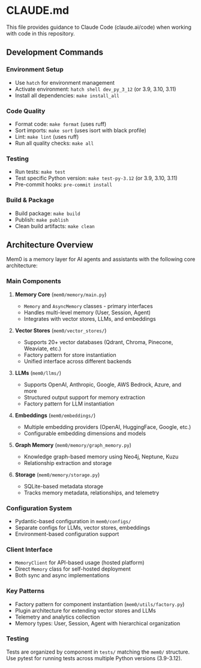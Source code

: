 # CLAUDE.md

This file provides guidance to Claude Code (claude.ai/code) when working with code in this repository.

## Development Commands

### Environment Setup
- Use `hatch` for environment management
- Activate environment: `hatch shell dev_py_3_12` (or 3.9, 3.10, 3.11)
- Install all dependencies: `make install_all`

### Code Quality
- Format code: `make format` (uses ruff)
- Sort imports: `make sort` (uses isort with black profile)
- Lint: `make lint` (uses ruff)
- Run all quality checks: `make all`

### Testing
- Run tests: `make test`
- Test specific Python version: `make test-py-3.12` (or 3.9, 3.10, 3.11)
- Pre-commit hooks: `pre-commit install`

### Build & Package
- Build package: `make build`
- Publish: `make publish`
- Clean build artifacts: `make clean`

## Architecture Overview

Mem0 is a memory layer for AI agents and assistants with the following core architecture:

### Main Components

1. **Memory Core** (`mem0/memory/main.py`)
   - `Memory` and `AsyncMemory` classes - primary interfaces
   - Handles multi-level memory (User, Session, Agent)
   - Integrates with vector stores, LLMs, and embeddings

2. **Vector Stores** (`mem0/vector_stores/`)
   - Supports 20+ vector databases (Qdrant, Chroma, Pinecone, Weaviate, etc.)
   - Factory pattern for store instantiation
   - Unified interface across different backends

3. **LLMs** (`mem0/llms/`)
   - Supports OpenAI, Anthropic, Google, AWS Bedrock, Azure, and more
   - Structured output support for memory extraction
   - Factory pattern for LLM instantiation

4. **Embeddings** (`mem0/embeddings/`)
   - Multiple embedding providers (OpenAI, HuggingFace, Google, etc.)
   - Configurable embedding dimensions and models

5. **Graph Memory** (`mem0/memory/graph_memory.py`)
   - Knowledge graph-based memory using Neo4j, Neptune, Kuzu
   - Relationship extraction and storage

6. **Storage** (`mem0/memory/storage.py`)
   - SQLite-based metadata storage
   - Tracks memory metadata, relationships, and telemetry

### Configuration System

- Pydantic-based configuration in `mem0/configs/`
- Separate configs for LLMs, vector stores, embeddings
- Environment-based configuration support

### Client Interface

- `MemoryClient` for API-based usage (hosted platform)
- Direct `Memory` class for self-hosted deployment
- Both sync and async implementations

### Key Patterns

- Factory pattern for component instantiation (`mem0/utils/factory.py`)
- Plugin architecture for extending vector stores and LLMs
- Telemetry and analytics collection
- Memory types: User, Session, Agent with hierarchical organization

### Testing

Tests are organized by component in `tests/` matching the `mem0/` structure. Use pytest for running tests across multiple Python versions (3.9-3.12).